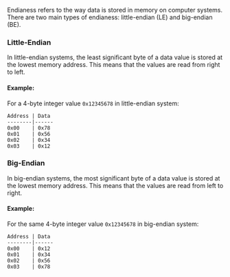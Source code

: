 Endianess refers to the way data is stored in memory on computer systems. There are two main types of endianess: little-endian (LE) and big-endian (BE).

### Little-Endian

In little-endian systems, the least significant byte of a data value is stored at the lowest memory address. This means that the values are read from right to left. 

#### Example:

For a 4-byte integer value `0x12345678` in little-endian system:

```
Address | Data
--------|------
0x00    | 0x78
0x01    | 0x56
0x02    | 0x34
0x03    | 0x12
```

### Big-Endian

In big-endian systems, the most significant byte of a data value is stored at the lowest memory address. This means that the values are read from left to right. 

#### Example:

For the same 4-byte integer value `0x12345678` in big-endian system:

```
Address | Data
--------|------
0x00    | 0x12
0x01    | 0x34
0x02    | 0x56
0x03    | 0x78
```